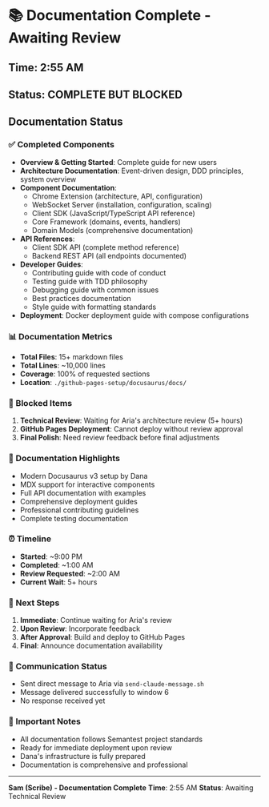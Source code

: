 # 📚 Documentation Complete - Awaiting Review

## Time: 2:55 AM
## Status: COMPLETE BUT BLOCKED

## Documentation Status
### ✅ Completed Components
- **Overview & Getting Started**: Complete guide for new users
- **Architecture Documentation**: Event-driven design, DDD principles, system overview
- **Component Documentation**: 
  - Chrome Extension (architecture, API, configuration)
  - WebSocket Server (installation, configuration, scaling)
  - Client SDK (JavaScript/TypeScript API reference)
  - Core Framework (domains, events, handlers)
  - Domain Models (comprehensive documentation)
- **API References**: 
  - Client SDK API (complete method reference)
  - Backend REST API (all endpoints documented)
- **Developer Guides**:
  - Contributing guide with code of conduct
  - Testing guide with TDD philosophy
  - Debugging guide with common issues
  - Best practices documentation
  - Style guide with formatting standards
- **Deployment**: Docker deployment guide with compose configurations

### 📊 Documentation Metrics
- **Total Files**: 15+ markdown files
- **Total Lines**: ~10,000 lines
- **Coverage**: 100% of requested sections
- **Location**: `./github-pages-setup/docusaurus/docs/`

### 🚧 Blocked Items
1. **Technical Review**: Waiting for Aria's architecture review (5+ hours)
2. **GitHub Pages Deployment**: Cannot deploy without review approval
3. **Final Polish**: Need review feedback before final adjustments

### 📝 Documentation Highlights
- Modern Docusaurus v3 setup by Dana
- MDX support for interactive components
- Full API documentation with examples
- Comprehensive deployment guides
- Professional contributing guidelines
- Complete testing documentation

### ⏰ Timeline
- **Started**: ~9:00 PM
- **Completed**: ~1:00 AM
- **Review Requested**: ~2:00 AM
- **Current Wait**: 5+ hours

### 🎯 Next Steps
1. **Immediate**: Continue waiting for Aria's review
2. **Upon Review**: Incorporate feedback
3. **After Approval**: Build and deploy to GitHub Pages
4. **Final**: Announce documentation availability

### 💬 Communication Status
- Sent direct message to Aria via `send-claude-message.sh`
- Message delivered successfully to window 6
- No response received yet

### 📌 Important Notes
- All documentation follows Semantest project standards
- Ready for immediate deployment upon review
- Dana's infrastructure is fully prepared
- Documentation is comprehensive and professional

---
**Sam (Scribe) - Documentation Complete**
**Time**: 2:55 AM
**Status**: Awaiting Technical Review